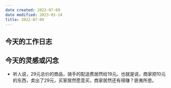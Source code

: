 ```yaml
---
date created: 2022-07-09
date modified: 2023-03-14
title: 2022-07-09
---
```


## 今天的工作日志

## 今天的灵感或闪念

- 听人说，29元总价的商品，骑手的配送费居然给19元。也就是说，商家把10元的东西，卖出了29元，买家居然愿意买，商家居然还有得赚？匪夷所思。
